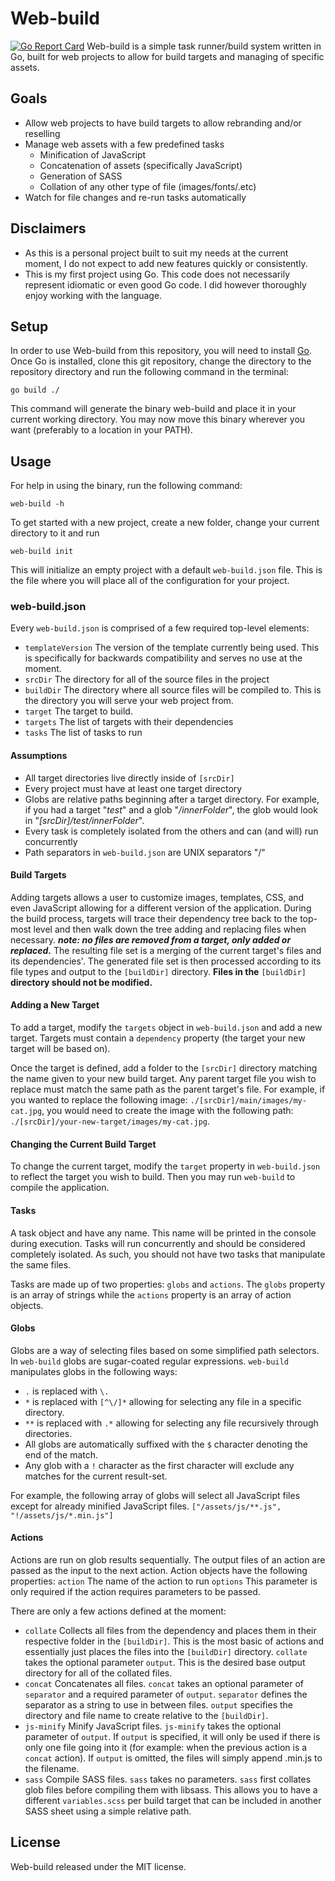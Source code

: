 # Web-build
[![Go Report Card](https://goreportcard.com/badge/github.com/ryanmitchener/web-build)](https://goreportcard.com/report/github.com/ryanmitchener/web-build)
Web-build is a simple task runner/build system written in Go, built for web projects to allow for build targets and managing of specific assets.


## Goals
- Allow web projects to have build targets to allow rebranding and/or reselling
- Manage web assets with a few predefined tasks
  - Minification of JavaScript
  - Concatenation of assets (specifically JavaScript)
  - Generation of SASS
  - Collation of any other type of file (images/fonts/.etc)
- Watch for file changes and re-run tasks automatically


## Disclaimers
- As this is a personal project built to suit my needs at the current moment, I do not expect to add new features quickly or consistently.
- This is my first project using Go. This code does not necessarily represent idiomatic or even good Go code. I did however thoroughly enjoy working with the language.


## Setup
In order to use Web-build from this repository, you will need to install [Go](https://golang.org/dl/).
Once Go is installed, clone this git repository, change the directory to the repository directory
and run the following command in the terminal:

```shell
go build ./
```

This command will generate the binary web-build and place it in your current working directory. You may
now move this binary wherever you want (preferably to a location in your PATH).


## Usage
For help in using the binary, run the following command:

```shell
web-build -h
```

To get started with a new project, create a new folder, change your current directory to it and run

```shell
web-build init
```

This will initialize an empty project with a default `web-build.json` file. This is the file where you will
place all of the configuration for your project.


### web-build.json
Every `web-build.json` is comprised of a few required top-level elements:
- `templateVersion` The version of the template currently being used. This is specifically for backwards compatibility and serves no use at the moment.
- `srcDir` The directory for all of the source files in the project
- `buildDir` The directory where all source files will be compiled to. This is the directory you will serve your web project from.
- `target` The target to build.
- `targets` The list of targets with their dependencies
- `tasks` The list of tasks to run


#### Assumptions
- All target directories live directly inside of `[srcDir]`
- Every project must have at least one target directory
- Globs are relative paths beginning after a target directory. For example, if you had a target "*test*" and a glob "*/innerFolder*", the glob would look in "*[srcDir]/test/innerFolder*".
- Every task is completely isolated from the others and can (and will) run concurrently
- Path separators in `web-build.json` are UNIX separators "/"


#### Build Targets
Adding targets allows a user to customize images, templates, CSS, and even JavaScript allowing for a
different version of the application. During the build process, targets will trace their dependency 
tree back to the top-most level and then walk down the tree adding and replacing files when 
necessary. **_note: no files are removed from a target, only added or replaced._** The resulting
file set is a merging of the current target's files and its dependencies'. The generated file set
is then processed according to its file types and output to the `[buildDir]` directory. **Files in the** 
`[buildDir]` **directory should not be modified.**


#### Adding a New Target
To add a target, modify the `targets` object in `web-build.json` and add a new target. Targets must contain a
`dependency` property (the target your new target will be based on).

Once the target is defined, add a folder to the `[srcDir]` directory matching
the name given to your new build target. Any parent target file you wish to replace must match 
the same path as the parent target's file. For example, if you wanted to replace the following
image: `./[srcDir]/main/images/my-cat.jpg`, you would need to create the image with the following
path: `./[srcDir]/your-new-target/images/my-cat.jpg`.


#### Changing the Current Build Target
To change the current target, modify the `target` property in `web-build.json` to reflect the
target you wish to build. Then you may run `web-build` to compile the application.


#### Tasks
A task object and have any name. This name will be printed in the console during execution.
Tasks will run concurrently and should be considered completely isolated. As such, you should not
have two tasks that manipulate the same files.

Tasks are made up of two properties: `globs` and `actions`. The `globs` property is an array of strings
while the `actions` property is an array of action objects.


#### Globs
Globs are a way of selecting files based on some simplified path selectors. In `web-build` globs are
sugar-coated regular expressions. `web-build` manipulates globs in the following ways:

- `.` is replaced with `\.`
- `*` is replaced with `[^\/]*` allowing for selecting any file in a specific directory.
- `**` is replaced with `.*` allowing for selecting any file recursively through directories.
- All globs are automatically suffixed with the `$` character denoting the end of the match.
- Any glob with a `!` character as the first character will exclude any matches for the current result-set.

For example, the following array of globs will select all JavaScript files except for already minified JavaScript files.
`["/assets/js/**.js", "!/assets/js/*.min.js"]`


#### Actions
Actions are run on glob results sequentially. The output files of an action are passed as the input to the next action. Action objects have the following properties:
`action` The name of the action to run
`options` This parameter is only required if the action requires parameters to be passed.

There are only a few actions defined at the moment:
- `collate` Collects all files from the dependency and places them in their respective folder in the `[buildDir]`. This is the most basic of actions and essentially just places the files into the `[buildDir]` directory. `collate` takes the optional parameter `output`. This is the desired base output directory for all of the collated files.
- `concat` Concatenates all files. `concat` takes an optional parameter of `separator` and a required parameter of `output`. `separator` defines the separator as a string to use in between files. `output` specifies the directory and file name to create relative to the `[buildDir]`.
- `js-minify` Minify JavaScript files. `js-minify` takes the optional parameter of `output`. If `output` is specified, it will only be used if there is only one file going into it (for example: when the previous action is a `concat` action). If `output` is omitted, the files will simply append .min.js to the filename.
- `sass` Compile SASS files. `sass` takes no parameters. `sass` first collates glob files before compiling them with libsass. This allows you to have a different `variables.scss` per build target that can be included in another SASS sheet using a simple relative path.


## License
Web-build released under the MIT license.